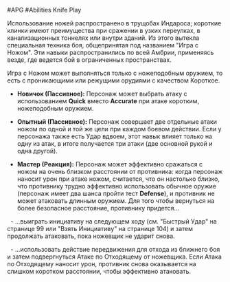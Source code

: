 #APG #Abilities
Knife Play

Использование ножей распространено в трущобах Индароса; короткие клинки имеют преимущества при сражении в узких переулках, в канализационных тоннелях или внутри зданий. Из этого вытекла специальная техника боя, общепринятая под названием "Игра с Ножом". Эти навыки распространились по всей Амбрии, применяясь везде, где ведется бой в ограниченных пространствах.  

Игра с Ножом может выполняться только с ножеподобным оружием, то есть с проникающими или режущими орудиями с качеством Короткое. 

- **Новичок (Пассивное):** Персонаж может выбрать атаку с использованием **Quick** вместо **Accurate** при атаке коротким, ножеподобным оружием. 

- **Опытный (Пассивное):** Персонаж совершает две отдельные атаки ножом по одной и той же цели при каждом боевом действии. Если у персонажа также есть Удар вдвоем, этот навык влияет только на одну из атак, в итоге получается три атаки (две основной рукой и одна другой). 

- **Мастер (Реакция):** Персонаж может эффективно сражаться с ножом на очень близком расстоянии от противника: когда персонаж наносит урон при атаке ножом, считается, что он настолько близко, что противнику трудно эффективно использовать обычное оружие (персонаж имеет два шанса пройти тест **Defense**), и противник не может атаковать длинным оружием. Для того чтобы вернуться на более безопасное расстояние, противнику придется... 

  - ...выиграть инициативу на следующем ходу (см. "Быстрый Удар" на странице 99 или "Взять Инициативу" на странице 104) и затем продолжать атаковать, пока ножевщик не ударит снова. 

  - ...использовать действие передвижения для отхода из ближнего боя и затем подвергнуться Атаке по Отходящему от ножевщика. Если Атака по Отходящему наносит урон, противник снова оказывается на слишком коротком расстоянии, чтобы эффективно атаковать.   